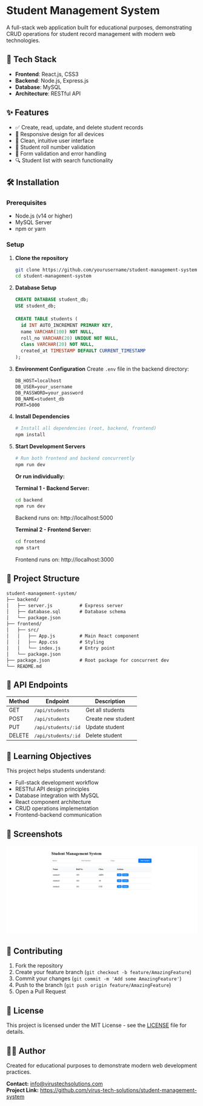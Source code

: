 # Student Management System

A full-stack web application built for educational purposes, demonstrating CRUD operations for student record management with modern web technologies.

## 🚀 Tech Stack

- **Frontend**: React.js, CSS3
- **Backend**: Node.js, Express.js
- **Database**: MySQL
- **Architecture**: RESTful API

## ✨ Features

- ✅ Create, read, update, and delete student records
- 📱 Responsive design for all devices
- 🎨 Clean, intuitive user interface
- 👤 Student roll number validation
- 📝 Form validation and error handling
- 🔍 Student list with search functionality

## 🛠️ Installation

### Prerequisites
- Node.js (v14 or higher)
- MySQL Server
- npm or yarn

### Setup

1. **Clone the repository**
   ```bash
   git clone https://github.com/yourusername/student-management-system.git
   cd student-management-system
   ```

2. **Database Setup**
   ```sql
   CREATE DATABASE student_db;
   USE student_db;
   
   CREATE TABLE students (
     id INT AUTO_INCREMENT PRIMARY KEY,
     name VARCHAR(100) NOT NULL,
     roll_no VARCHAR(20) UNIQUE NOT NULL,
     class VARCHAR(20) NOT NULL,
     created_at TIMESTAMP DEFAULT CURRENT_TIMESTAMP
   );
   ```

3. **Environment Configuration**
   Create `.env` file in the backend directory:
   ```env
   DB_HOST=localhost
   DB_USER=your_username
   DB_PASSWORD=your_password
   DB_NAME=student_db
   PORT=5000
   ```

4. **Install Dependencies**
   ```bash
   # Install all dependencies (root, backend, frontend)
   npm install
   ```

5. **Start Development Servers**
   ```bash
   # Run both frontend and backend concurrently
   npm run dev
   ```
   
   **Or run individually:**
   
   **Terminal 1 - Backend Server:**
   ```bash
   cd backend
   npm run dev
   ```
   Backend runs on: http://localhost:5000
   
   **Terminal 2 - Frontend Server:**
   ```bash
   cd frontend
   npm start
   ```
   Frontend runs on: http://localhost:3000

## 📁 Project Structure

```
student-management-system/
├── backend/
│   ├── server.js          # Express server
│   ├── database.sql       # Database schema
│   └── package.json
├── frontend/
│   ├── src/
│   │   ├── App.js         # Main React component
│   │   ├── App.css        # Styling
│   │   └── index.js       # Entry point
│   └── package.json
├── package.json           # Root package for concurrent dev
└── README.md
```

## 🔌 API Endpoints

| Method | Endpoint | Description |
|--------|----------|-------------|
| GET | `/api/students` | Get all students |
| POST | `/api/students` | Create new student |
| PUT | `/api/students/:id` | Update student |
| DELETE | `/api/students/:id` | Delete student |

## 🎯 Learning Objectives

This project helps students understand:
- Full-stack development workflow
- RESTful API design principles
- Database integration with MySQL
- React component architecture
- CRUD operations implementation
- Frontend-backend communication

## 📸 Screenshots
![Student Management Dashboard](screenshots/dashboard.png)

## 🤝 Contributing

1. Fork the repository
2. Create your feature branch (`git checkout -b feature/AmazingFeature`)
3. Commit your changes (`git commit -m 'Add some AmazingFeature'`)
4. Push to the branch (`git push origin feature/AmazingFeature`)
5. Open a Pull Request

## 📝 License

This project is licensed under the MIT License - see the [LICENSE](LICENSE) file for details.

## 👨‍💻 Author

Created for educational purposes to demonstrate modern web development practices.

**Contact:** info@virustechsolutions.com  
**Project Link:** https://github.com/virus-tech-solutions/student-management-system